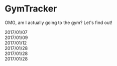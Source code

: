 # GymTracker
OMG, am I actually going to the gym? Let's find out!

2017/01/07  
2017/01/09  
2017/01/12  
2017/01/28  
2017/01/28  
2017/01/28  
